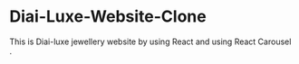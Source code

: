 # Diai-Luxe-Website-Clone
This is Diai-luxe  jewellery website by using React and using  React Carousel . 
